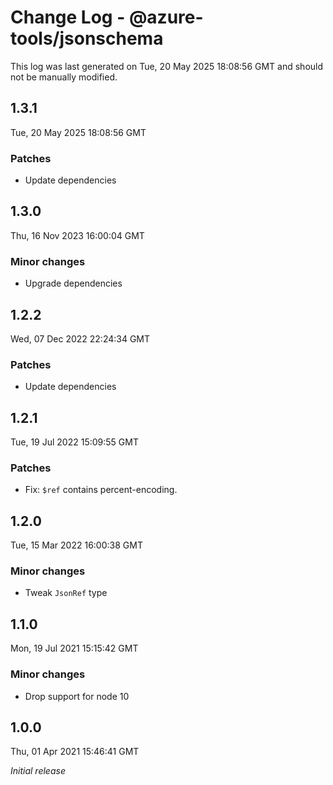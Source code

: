 # Change Log - @azure-tools/jsonschema

This log was last generated on Tue, 20 May 2025 18:08:56 GMT and should not be manually modified.

## 1.3.1
Tue, 20 May 2025 18:08:56 GMT

### Patches

- Update dependencies

## 1.3.0
Thu, 16 Nov 2023 16:00:04 GMT

### Minor changes

- Upgrade dependencies

## 1.2.2
Wed, 07 Dec 2022 22:24:34 GMT

### Patches

- Update dependencies

## 1.2.1
Tue, 19 Jul 2022 15:09:55 GMT

### Patches

- Fix: `$ref` contains percent-encoding.

## 1.2.0
Tue, 15 Mar 2022 16:00:38 GMT

### Minor changes

- Tweak `JsonRef` type

## 1.1.0
Mon, 19 Jul 2021 15:15:42 GMT

### Minor changes

- Drop support for node 10

## 1.0.0
Thu, 01 Apr 2021 15:46:41 GMT

_Initial release_

